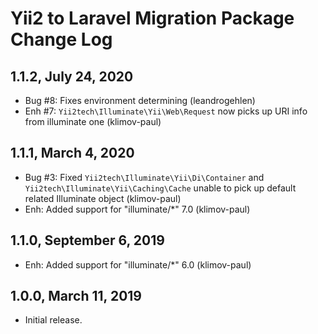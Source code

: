 Yii2 to Laravel Migration Package Change Log
============================================

1.1.2, July 24, 2020
--------------------

- Bug #8: Fixes environment determining (leandrogehlen)
- Enh #7: `Yii2tech\Illuminate\Yii\Web\Request` now picks up URI info from illuminate one (klimov-paul)


1.1.1, March 4, 2020
--------------------

- Bug #3: Fixed `Yii2tech\Illuminate\Yii\Di\Container` and `Yii2tech\Illuminate\Yii\Caching\Cache` unable to pick up default related Illuminate object (klimov-paul)
- Enh: Added support for "illuminate/*" 7.0 (klimov-paul)


1.1.0, September 6, 2019
------------------------

- Enh: Added support for "illuminate/*" 6.0 (klimov-paul)


1.0.0, March 11, 2019
---------------------

- Initial release.
